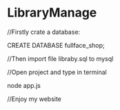 # LibraryManage
//Firstly crate a database:

CREATE DATABASE fullface_shop;

//Then import file libraby.sql to mysql

//Open project and type in terminal 

node app.js

//Enjoy my website
